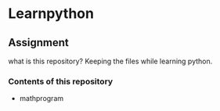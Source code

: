 # Learnpython
## Assignment 
what is this repository?
Keeping the files while learning python.



### Contents of this repository
* mathprogram
